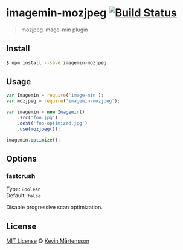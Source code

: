 # imagemin-mozjpeg [![Build Status](https://travis-ci.org/kevva/imagemin-mozjpeg.svg?branch=master)](https://travis-ci.org/kevva/imagemin-mozjpeg)

> mozjpeg image-min plugin

## Install

```bash
$ npm install --save imagemin-mozjpeg
```

## Usage

```js
var Imagemin = require('image-min');
var mozjpeg = require('imagemin-mozjpeg');

var imagemin = new Imagemin()
    .src('foo.jpg')
    .dest('foo-optimized.jpg')
    .use(mozjpeg());

imagemin.optimize();
```

## Options

### fastcrush

Type: `Boolean`  
Default: `false`

Disable progressive scan optimization.

## License

[MIT License](http://en.wikipedia.org/wiki/MIT_License) © [Kevin Mårtensson](https://github.com/kevva)
